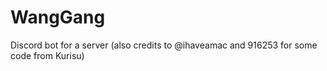 # WangGang
Discord bot for a server (also credits to @ihaveamac and 916253 for some code from Kurisu)
